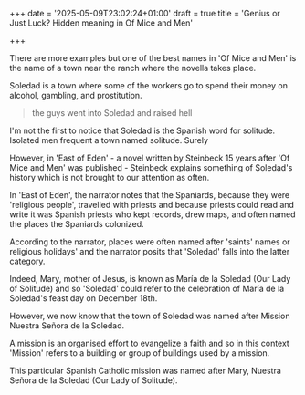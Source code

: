 +++
date = '2025-05-09T23:02:24+01:00'
draft = true
title = 'Genius or Just Luck? Hidden meaning in Of Mice and Men'

+++

There are more examples but one of the best names in 'Of Mice and Men' is the name of a town near the ranch where the novella takes place.

Soledad is a town where some of the workers go to spend their money on alcohol, gambling, and prostitution.

> the guys went into Soledad and raised hell

I'm not the first to notice that Soledad is the Spanish word for solitude. Isolated men frequent a town named solitude. Surely

However, in 'East of Eden' - a novel written by Steinbeck 15 years after 'Of Mice and Men' was published - Steinbeck explains something of Soledad's history which is not brought to our attention as often.

In 'East of Eden', the narrator notes that the Spaniards, because they were 'religious people', travelled with priests and because priests could read and write it was Spanish priests who kept records, drew maps, and often named the places the Spaniards colonized.

According to the narrator, places were often named after 'saints' names or religious holidays' and the narrator posits that 'Soledad' falls into the latter category.

Indeed, Mary, mother of Jesus, is known as María de la Soledad (Our Lady of Solitude) and so 'Soledad' could refer to the celebration of María de la Soledad's feast day on December 18th.

However, we now know that the town of Soledad was named after Mission Nuestra Señora de la Soledad.

A mission is an organised effort to evangelize a faith and so in this context 'Mission' refers to a building or group of buildings used by a mission.

This particular Spanish Catholic mission was named after Mary, Nuestra Señora de la Soledad (Our Lady of Solitude).
